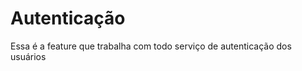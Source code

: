 # Autenticação

Essa é a feature que trabalha com todo serviço de autenticação dos usuários

<!---
    todo: terminar de escrever essa doc 
-->
